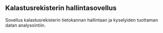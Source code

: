 ## Kalastusrekisterin hallintasovellus

Sovellus kalastusrekisterin tietokannan hallintaan ja kyselyiden tuottaman datan analysointiin.